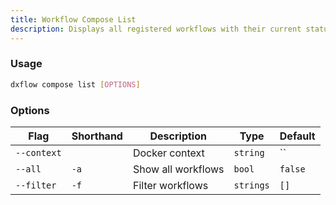 ```yaml
---
title: Workflow Compose List 
description: Displays all registered workflows with their current status, container count, and resource usage
---
```


### Usage

```bash [Terminal]
dxflow compose list [OPTIONS]
```

### Options

| Flag | Shorthand | Description | Type | Default |
|------|-----------|-------------|------|---------|
| `--context` |  | Docker context | `string` | `` |
| `--all` | `-a` | Show all workflows | `bool` | `false` |
| `--filter` | `-f` | Filter workflows | `strings` | `[]` |

